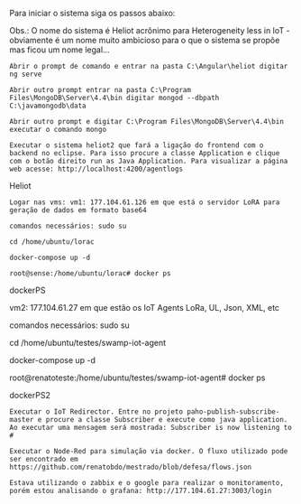 Para iniciar o sistema siga os passos abaixo:

Obs.: O nome do sistema é Heliot acrônimo para Heterogeneity less in IoT - obviamente é um nome muito ambicioso para o que o sistema se propõe mas ficou um nome legal...

    Abrir o prompt de comando e entrar na pasta C:\Angular\heliot digitar ng serve

    Abrir outro prompt entrar na pasta C:\Program Files\MongoDB\Server\4.4\bin digitar mongod --dbpath C:\javamongodb\data

    Abrir outro prompt e digitar C:\Program Files\MongoDB\Server\4.4\bin executar o comando mongo

    Executar o sistema heliot2 que fará a ligação do frontend com o backend no eclipse. Para isso procure a classe Application e clique com o botão direito run as Java Application. Para visualizar a página web acesse: http://localhost:4200/agentlogs

Heliot

    Logar nas vms: vm1: 177.104.61.126 em que está o servidor LoRA para geração de dados em formato base64

    comandos necessários: sudo su

    cd /home/ubuntu/lorac

    docker-compose up -d

    root@sense:/home/ubuntu/lorac# docker ps

dockerPS

vm2: 177.104.61.27 em que estão os IoT Agents LoRa, UL, Json, XML, etc

comandos necessários: sudo su

cd /home/ubuntu/testes/swamp-iot-agent

docker-compose up -d

root@renatoteste:/home/ubuntu/testes/swamp-iot-agent# docker ps

dockerPS2

    Executar o IoT Redirector. Entre no projeto paho-publish-subscribe-master e procure a classe Subscriber e execute como java application. Ao executar uma mensagem será mostrada: Subscriber is now listening to #

    Executar o Node-Red para simulação via docker. O fluxo utilizado pode ser encontrado em https://github.com/renatobdo/mestrado/blob/defesa/flows.json

    Estava utilizando o zabbix e o google para realizar o monitoramento, porém estou analisando o grafana: http://177.104.61.27:3003/login

